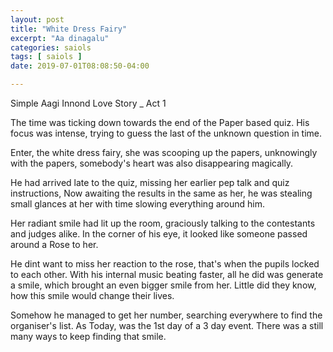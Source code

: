 ```yaml
---
layout: post
title: "White Dress Fairy"
excerpt: "Aa dinagalu"
categories: saiols
tags: [ saiols ]
date: 2019-07-01T08:08:50-04:00

---
```

Simple Aagi Innond Love Story _ Act 1

The time was ticking down towards the end of the Paper based quiz. His focus was intense, trying to guess the last of the unknown question in time.

Enter, the white dress fairy, she was scooping up the papers, unknowingly with the papers, somebody's heart was also disappearing magically.

He had arrived late to the quiz, missing her earlier pep talk and quiz instructions, Now awaiting the results in the same as her, he was stealing small glances at her with time slowing everything around him.

Her radiant smile had lit up the room, graciously talking to the contestants and judges alike. In the corner of his eye, it looked like someone passed around a Rose to her.

He dint want to miss her reaction to the rose, that's when the pupils locked to each other. With his internal music beating faster, all he did was generate a smile, which brought an even bigger smile from her.
Little did they know, how this smile would change their lives.

Somehow he managed to get her number, searching everywhere to find the organiser's list. As Today, was the 1st day of a 3 day event. There was a still many ways to keep finding that smile.
